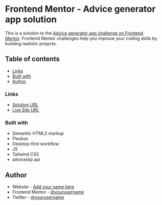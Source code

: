 # Frontend Mentor - Advice generator app solution

This is a solution to the [Advice generator app challenge on Frontend Mentor](https://www.frontendmentor.io/challenges/advice-generator-app-QdUG-13db). Frontend Mentor challenges help you improve your coding skills by building realistic projects.

## Table of contents

- [Links](#links)
- [Built with](#built-with)
- [Author](#author)

### Links

- [Solution URL]()
- [Live Site URL](https://gamesdst.github.io/advice-generator/)

### Built with

- Semantic HTML5 markup
- Flexbox
- Desktop-first workflow
- JS
- Tailwind CSS
- adviceslip api

## Author

- Website - [Add your name here](https://www.your-site.com)
- Frontend Mentor - [@yourusername](https://www.frontendmentor.io/profile/yourusername)
- Twitter - [@yourusername](https://www.twitter.com/yourusername)

